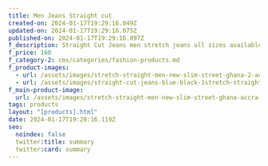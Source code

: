 ```yaml
---
title: Men Jeans Straight cut
created-on: 2024-01-17T19:29:16.049Z
updated-on: 2024-01-17T19:29:16.075Z
published-on: 2024-01-17T19:29:16.097Z
f_description: Straight Cut Jeans men stretch jeans all sizes available.
f_price: 160
f_category-2: cms/categories/fashion-products.md
f_product-images:
  - url: /assets/images/stretch-straight-men-new-slim-street-ghana-2-accra-dress-gotogh.comwear-blue-gray.jpg
  - url: /assets/images/straight-cut-jeans-blue-black-1stretch-straight-men-new-slim-street-ghana-accra-dress-gotogh.comwear-blue-gray.jpg
f_main-product-image:
  url: /assets/images/stretch-straight-men-new-slim-street-ghana-accra-dress-gotogh.comwear-blue-gray.webp
tags: products
layout: "[products].html"
date: 2024-01-17T19:29:16.119Z
seo:
  noindex: false
  twitter:title: summary
  twitter:card: summary
---
```

